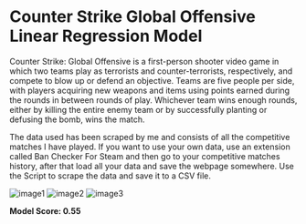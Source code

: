 # **Counter Strike Global Offensive Linear Regression Model**

Counter Strike: Global Offensive is a first-person shooter video game in which two teams play as terrorists and counter-terrorists, 
respectively, and compete to blow up or defend an objective. Teams are five people per side, with players acquiring new weapons and 
items using points earned during the rounds in between rounds of play. Whichever team wins enough rounds, either by killing the entire
enemy team or by successfully planting or defusing the bomb, wins the match.

The data used has been scraped by me and consists of all the competitive matches I have played. If you want to use your own data, 
use an extension called Ban Checker For Steam and then go to your competitive matches history, after that load all your data and save
the webpage somewhere. Use the Script to scrape the data and save it to a CSV file.

![image1](https://github.com/reedkihaddi/MachineLearning/blob/master/LinearRegression/CSGO/images/1.PNG)
![image2](https://github.com/reedkihaddi/MachineLearning/blob/master/LinearRegression/CSGO/images/2.PNG) 
![image3](https://github.com/reedkihaddi/MachineLearning/blob/master/LinearRegression/CSGO/images/3.PNG) 

**Model Score: 0.55**
